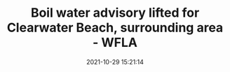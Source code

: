 ---
"title": "Boil water advisory lifted for Clearwater Beach, surrounding area - WFLA"
"date": "2021-10-29 15:21:14"
"feed_name": "GOOGLENEWSCONSTRUCTION"
"feed_website": "https://news.google.com/search?q=construction%2Bincident&hl=en-US&gl=US&ceid=US:en"
"feed_rss": "https://news.google.com/rss/search?q=construction%2Bincident&hl=en-US&gl=US&ceid=US:en"
"link": "https://www.wfla.com/news/pinellas-county/boil-water-advisory-lifted-for-clearwater-beach-surrounding-area/"
"source": "{'href': 'https://www.wfla.com', 'title': 'WFLA'}"
"file": "_posts/2021-1-1-e7e4aa1d014642f9a20ec10ebc75ed59bac74451.md"
"accident": "1"
"drilling": "0"
"dead": "0"
"injured": "0"
"arrested": "0"
"place": "unknown place"
"where": "unknown site"
"causes": "unknown"
"place_uri": "unknown place"
---